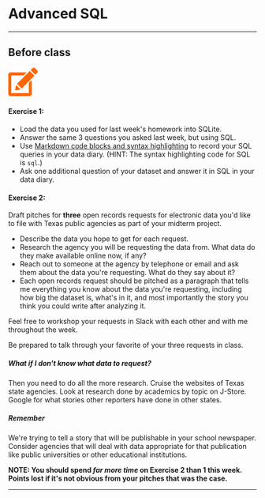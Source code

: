 # Advanced SQL

---

## Before class


![](/assets/pencil.png)

#### Exercise 1:

- Load the data you used for last week's homework into SQLite.
- Answer the same 3 questions you asked last week, but using SQL.
- Use [Markdown code blocks and syntax highlighting](https://github.com/adam-p/markdown-here/wiki/Markdown-Cheatsheet#code-and-syntax-highlighting) to record your SQL queries in your data diary. (HINT: The syntax highlighting code for SQL is `sql`.)
- Ask one additional question of your dataset and answer it in SQL in your data diary.

#### Exercise 2:
Draft pitches for **three** open records requests for electronic data you'd like to file with Texas public agencies as part of your midterm project.
- Describe the data you hope to get for each request.
- Research the agency you will be requesting the data from. What data do they make available online now, if any?
- Reach out to someone at the agency by telephone or email and ask them about the data you're requesting. What do they say about it?
- Each open records request should be pitched as a paragraph that tells me everything you know about the data you're requesting, including how big the dataset is, what's in it, and most importantly the story you think you could write after analyzing it.

Feel free to workshop your requests in Slack with each other and with me throughout the week.

Be prepared to talk through your favorite of your three requests in class.
    

##### What if I don't know what data to request?

Then you need to do all the more research. Cruise the websites of Texas state agencies. Look at research done by academics by topic on J-Store. Google for what stories other reporters have done in other states.

##### Remember

We're trying to tell a story that will be publishable in your school newspaper. Consider agencies that will deal with data appropriate for that publication like public universities or other educational institutions.

**NOTE: You should spend _far more time_ on Exercise 2 than 1 this week. Points lost if it's not obvious from your pitches that was the case.**



---

